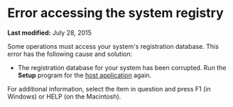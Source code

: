 
# Error accessing the system registry

 **Last modified:** July 28, 2015

Some operations must access your system's registration database. This error has the following cause and solution:




- The registration database for your system has been corrupted. Run the  **Setup** program for the [host application](b8bdf64f-5920-1ae9-16d0-b26d09524a30.md) again.
    

For additional information, select the item in question and press F1 (in Windows) or HELP (on the Macintosh).
